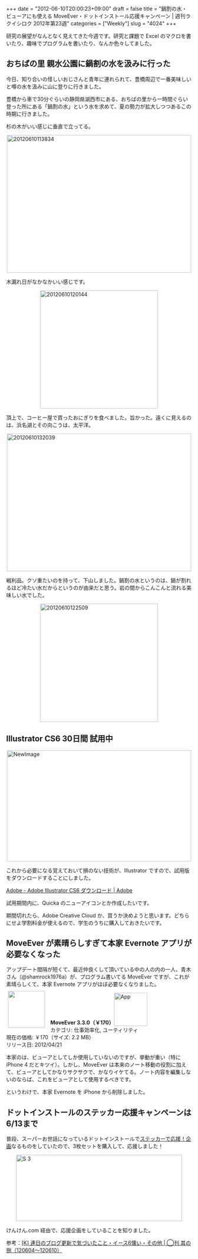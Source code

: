 +++
date = "2012-06-10T20:00:23+09:00"
draft = false
title = "鍋割の水・ビューアにも使える MoveEver・ドットインストール応援キャンペーン | 週刊ラクイシロク 2012年第23週"
categories = ["Weekly"]
slug = "4024"
+++

研究の展望がなんとなく見えてきた今週です。研究と課題で Excel のマクロを書いたり、趣味でプログラムを書いたり、なんか色々してました。

<h2>おちばの里 親水公園に鍋割の水を汲みに行った</h2>

今日、知り合いの怪しいおじさんと青年に連れられて、豊橋周辺で一番美味しいと噂の水を汲みに山に登りに行きました。

豊橋から車で30分ぐらいの静岡県湖西市にある、おちばの里から一時間ぐらい登った所にある「鍋割の水」という水を求めて、夏の勢力が拡大しつつあるこの時期に行きました。

杉の木がいい感じに垂直で立ってる。

<img style="display:block; margin-left:auto; margin-right:auto;" src="/images/2012/06/20120610113834.jpg" alt="20120610113834" title="20120610113834.jpg" border="0" width="500" height="373" />

木漏れ日がなかなかいい感じです。

<img style="display:block; margin-left:auto; margin-right:auto;" src="/images/2012/06/20120610120144.jpg" alt="20120610120144" title="20120610120144.jpg" border="0" width="320" height="320" />

頂上で、コーヒー屋で買ったおにぎりを食べました。旨かった。遠くに見えるのは、浜名湖とその向こうは、太平洋。

<img style="display:block; margin-left:auto; margin-right:auto;" src="/images/2012/06/20120610132039.jpg" alt="20120610132039" title="20120610132039.jpg" border="0" width="500" height="373" />

戦利品。クソ重たいのを持って、下山しました。鍋割の水というのは、鍋が割れるほど冷たい水だからというのが由来だと思う。岩の間からこんこんと流れる美味しい水でした。

<img style="display:block; margin-left:auto; margin-right:auto;" src="/images/2012/06/20120610122509.jpg" alt="20120610122509" title="20120610122509.jpg" border="0" width="320" height="320" />

<h2>Illustrator CS6 30日間 試用中</h2>

<img style="display:block; margin-left:auto; margin-right:auto;" src="/images/2012/06/NewImage.png" alt="NewImage" title="NewImage.png" border="0" width="500" height="301" />

これから必要になる覚えておいて損のない技術が、Illustrator ですので、試用版をダウンロードすることにしました。

<a href="http://www.adobe.com/cfusion/tdrc/index.cfm?product=illustrator&loc=ja" target="_blank">Adobe - Adobe Illustrator CS6 ダウンロード | Adobe</a>

試用期間内に、Quicka のニューアイコンとか作成したいです。

期間切れたら、Adobe Creative Cloud か、買うか決めようと思います。どちらにせよ学割料金が使えるので、学生のうちに購入しておきたいです。

<h2>MoveEver が素晴らしすぎて本家 Evernote アプリが必要なくなった</h2>

アップデート間隔が短くて、最近仲良くして頂いている中の人の内の一人、青木さん（@shamrock1976a）が、プログラム書いてる MoveEver ですが、これが素晴らしくて、本家 Evernote アプリがほぼ必要なくなりました。

<a href="https://itunes.apple.com/jp/app/id519536675?mt=8&uo=4&at=11l3RT" target="_blank" rel="nofollow"><img width="100" class="alignleft" align="left" src="http://a4.mzstatic.com/us/r1000/118/Purple/v4/38/10/35/3810357c-1dcb-2009-a338-d1c6c47dd2f2/STuOD06YkhNp0Pelmiqr8w-temp-upload.xidfqzzp.100x100-75.png" style="margin: -5px 15px 1px 5px;"></a><strong> MoveEver 3.3.0（￥170）</strong><a href="https://itunes.apple.com/jp/app/id519536675?mt=8&uo=4&at=11l3RT" target="_blank" rel="nofollow"><img src="/images/2012/12/viewinitunes_jp.png" style="vertical-align:bottom;" width="90" alt="App"></a><br> カテゴリ: 仕事効率化, ユーティリティ<br> 現在の価格: ￥170（サイズ: 2.2 MB）<br> リリース日: 2012/04/21<br style="clear: both;">

本家のは、ビューアとしてしか使用していないのですが、挙動が重い（特に iPhone 4 だとキツイ）。しかし、MoveEver は本来のノート移動の役割に加えて、ビューアとしてかなりサクサクで、かなりイケてる。ノート内容を編集しないのならば、これをビューアとして使用するべきです。

というわけで、本家 Evernote を iPhone から削除しました。

<h2>ドットインストールのステッカー応援キャンペーンは6/13まで</h2>

普段、スーパーお世話になっているドットインストールで<a href="http://sticker.dotinstall.com/" target="_blank">ステッカーで応援！企画</a>なるものをしていたので、3枚セットを購入して、応援しました！

<img style="display:block; margin-left:auto; margin-right:auto;" src="/images/2012/06/s_3.jpeg" alt="S 3" title="s_3.jpeg" border="0" width="450" height="180" />

けんけん.com 経由で、応援企画をしていることを知りました。

参考：<a href="http://knk-n.com/2012/06/10/marucom8/" target="_blank">[K] 連日のブログ更新で気づいたこと・イース6懐い・その他 | ◯刊 其の捌（120604〜120610）</a>
